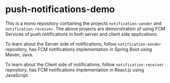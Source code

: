 ﻿# push-notifications-demo

This is a mono repository containing the projects `notification-sender` and `notification-receiver`.
The above projects are demonstration of using FCM Services of push notifications in both server and client side applications.

To learn about the Server side of notifications, follow `notification-sender` repository, 
has FCM notifications implementation in Spring Boot using Maven, Java.

To learn about the Client side of notifications, follow `notification-receiver` repository, 
has FCM notifications implementation in React.js using JavaScript.
